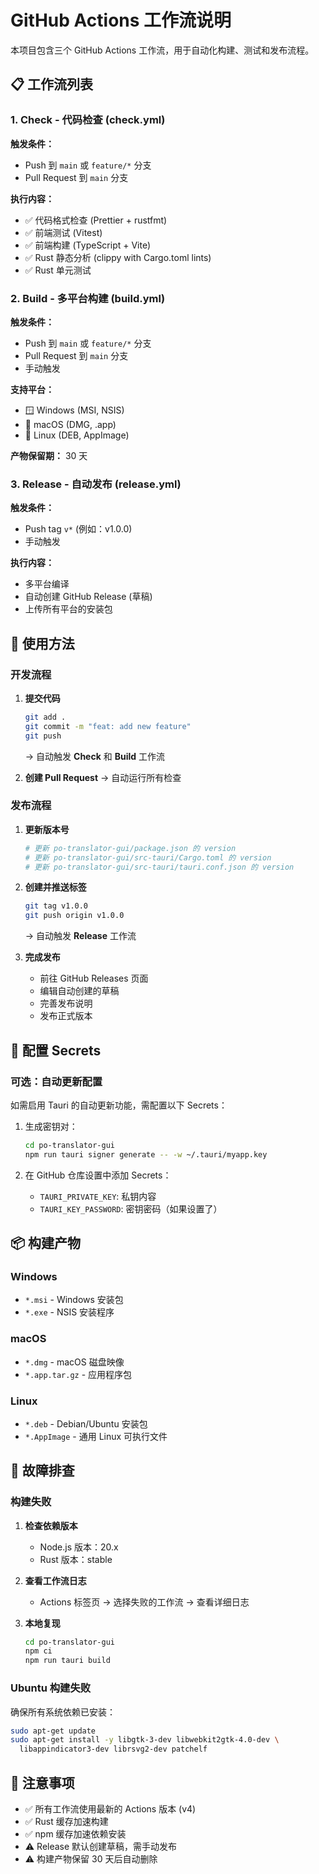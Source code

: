 # GitHub Actions 工作流说明

本项目包含三个 GitHub Actions 工作流，用于自动化构建、测试和发布流程。

## 📋 工作流列表

### 1. Check - 代码检查 (check.yml)

**触发条件：**

- Push 到 `main` 或 `feature/*` 分支
- Pull Request 到 `main` 分支

**执行内容：**

- ✅ 代码格式检查 (Prettier + rustfmt)
- ✅ 前端测试 (Vitest)
- ✅ 前端构建 (TypeScript + Vite)
- ✅ Rust 静态分析 (clippy with Cargo.toml lints)
- ✅ Rust 单元测试

### 2. Build - 多平台构建 (build.yml)

**触发条件：**

- Push 到 `main` 或 `feature/*` 分支
- Pull Request 到 `main` 分支
- 手动触发

**支持平台：**

- 🪟 Windows (MSI, NSIS)
- 🍎 macOS (DMG, .app)
- 🐧 Linux (DEB, AppImage)

**产物保留期：** 30 天

### 3. Release - 自动发布 (release.yml)

**触发条件：**

- Push tag `v*` (例如：v1.0.0)
- 手动触发

**执行内容：**

- 多平台编译
- 自动创建 GitHub Release (草稿)
- 上传所有平台的安装包

## 🚀 使用方法

### 开发流程

1. **提交代码**

   ```bash
   git add .
   git commit -m "feat: add new feature"
   git push
   ```

   → 自动触发 **Check** 和 **Build** 工作流

2. **创建 Pull Request**
   → 自动运行所有检查

### 发布流程

1. **更新版本号**

   ```bash
   # 更新 po-translator-gui/package.json 的 version
   # 更新 po-translator-gui/src-tauri/Cargo.toml 的 version
   # 更新 po-translator-gui/src-tauri/tauri.conf.json 的 version
   ```

2. **创建并推送标签**

   ```bash
   git tag v1.0.0
   git push origin v1.0.0
   ```

   → 自动触发 **Release** 工作流

3. **完成发布**
   - 前往 GitHub Releases 页面
   - 编辑自动创建的草稿
   - 完善发布说明
   - 发布正式版本

## 🔧 配置 Secrets

### 可选：自动更新配置

如需启用 Tauri 的自动更新功能，需配置以下 Secrets：

1. 生成密钥对：

   ```bash
   cd po-translator-gui
   npm run tauri signer generate -- -w ~/.tauri/myapp.key
   ```

2. 在 GitHub 仓库设置中添加 Secrets：
   - `TAURI_PRIVATE_KEY`: 私钥内容
   - `TAURI_KEY_PASSWORD`: 密钥密码（如果设置了）

## 📦 构建产物

### Windows

- `*.msi` - Windows 安装包
- `*.exe` - NSIS 安装程序

### macOS

- `*.dmg` - macOS 磁盘映像
- `*.app.tar.gz` - 应用程序包

### Linux

- `*.deb` - Debian/Ubuntu 安装包
- `*.AppImage` - 通用 Linux 可执行文件

## 🐛 故障排查

### 构建失败

1. **检查依赖版本**
   - Node.js 版本：20.x
   - Rust 版本：stable

2. **查看工作流日志**
   - Actions 标签页 → 选择失败的工作流 → 查看详细日志

3. **本地复现**
   ```bash
   cd po-translator-gui
   npm ci
   npm run tauri build
   ```

### Ubuntu 构建失败

确保所有系统依赖已安装：

```bash
sudo apt-get update
sudo apt-get install -y libgtk-3-dev libwebkit2gtk-4.0-dev \
  libappindicator3-dev librsvg2-dev patchelf
```

## 📝 注意事项

- ✅ 所有工作流使用最新的 Actions 版本 (v4)
- ✅ Rust 缓存加速构建
- ✅ npm 缓存加速依赖安装
- ⚠️ Release 默认创建草稿，需手动发布
- ⚠️ 构建产物保留 30 天后自动删除
